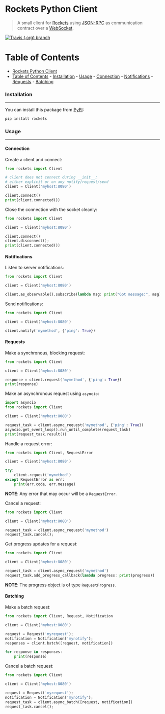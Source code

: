 # Rockets Python Client

> A small client for [Rockets](../README.md) using [JSON-RPC](https://www.jsonrpc.org) as
> communication contract over a [WebSocket](https://developer.mozilla.org/en-US/docs/Web/API/WebSocket).

[![Travis (.org) branch](https://img.shields.io/travis/BlueBrain/Rockets/master.svg?style=flat-square)](https://github.com/BlueBrain/Rockets)


# Table of Contents

- [Rockets Python Client](#rockets-python-client)
- [Table of Contents](#table-of-contents)
        - [Installation](#installation)
        - [Usage](#usage)
            - [Connection](#connection)
            - [Notifications](#notifications)
            - [Requests](#requests)
            - [Batching](#batching)


### Installation
----------------
You can install this package from [PyPI](https://pypi.org/):
```bash
pip install rockets
```

### Usage
---------

#### Connection
Create a client and connect:
```py
from rockets import Client

# client does not connect during __init__;
# either explicit or on any notify/request/send
client = Client('myhost:8080')

client.connect()
print(client.connected())
```

Close the connection with the socket cleanly:
```py
from rockets import Client

client = Client('myhost:8080')

client.connect()
client.disconnect();
print(client.connected())
```


#### Notifications
Listen to server notifications:
```py
from rockets import Client

client = Client('myhost:8080')

client.as_observable().subscribe(lambda msg: print("Got message:", msg))
```

Send notifications:
```py
from rockets import Client

client = Client('myhost:8080')

client.notify('mymethod', {'ping': True})
```


#### Requests
Make a synchronous, blocking request:
```py
from rockets import Client

client = Client('myhost:8080')

response = client.request('mymethod', {'ping': True})
print(response)
```

Make an asynchronous request using `asyncio`:
```py
import asyncio
from rockets import Client

client = Client('myhost:8080')

request_task = client.async_request('mymethod', {'ping': True})
asyncio.get_event_loop().run_until_complete(request_task)
print(request_task.result())
```

Handle a request error:
```py
from rockets import Client, RequestError

client = Client('myhost:8080')

try:
    client.request('mymethod')
except RequestError as err:
    print(err.code, err.message)
```

**NOTE**: Any error that may occur will be a `RequestError`.

Cancel a request:
```py
from rockets import Client

client = Client('myhost:8080')

request_task = client.async_request('mymethod')
request_task.cancel();
```

Get progress updates for a request:
```py
from rockets import Client

client = Client('myhost:8080')

request_task = client.async_request('mymethod')
request_task.add_progress_callback(lambda progress: print(progress))
```

**NOTE**: The progress object is of type `RequestProgress`.

#### Batching
Make a batch request:
```py
from rockets import Client, Request, Notification

client = Client('myhost:8080')

request = Request('myrequest');
notification = Notification('mynotify');
responses = client.batch([request, notification])

for response in responses:
    print(response)
```

Cancel a batch request:
```py
from rockets import Client

client = Client('myhost:8080')

request = Request('myrequest');
notification = Notification('mynotify');
request_task = client.async_batch([request, notification])
request_task.cancel();
```
